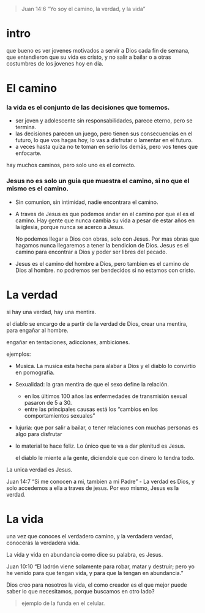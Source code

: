 > Juan 14:6 “Yo soy el camino, la verdad, y la vida”

# intro

que bueno es ver jovenes motivados a servir a Dios cada fin de semana, que entendieron que su vida es cristo, y no salir a bailar o a otras costumbres de los jovenes hoy en dia.

# El camino

### la vida es el conjunto de las decisiones que tomemos.

- ser joven y adolescente sin responsabilidades, parece eterno, pero se termina.
- las decisiones parecen un juego, pero tienen sus consecuencias en el futuro, lo que vos hagas hoy, lo vas a disfrutar o lamentar en el futuro.
- a veces hasta quiza no te toman en serio los demás, pero vos tenes que enfocarte.

hay muchos caminos, pero solo uno es el correcto.

### Jesus no es solo un guia que muestra el camino, si no que el mismo es el camino.

- Sin comunion, sin intimidad, nadie encontrara el camino.
    
- A traves de Jesus es que podemos andar en el camino por que el es el camino. Hay gente que nunca cambia su vida a pesar de estar años en la iglesia, porque nunca se acerco a Jesus.
    
    No podemos llegar a Dios con obras, solo con Jesus. Por mas obras que hagamos nunca llegaremos a tener la bendicion de Dios. Jesus es el camino para encontrar a Dios y poder ser libres del pecado.
    
- Jesus es el camino del hombre a Dios, pero tambien es el camino de Dios al hombre. no podremos ser bendecidos si no estamos con cristo.
    

# La verdad

si hay una verdad, hay una mentira.

el diablo se encargo de a partir de la verdad de Dios, crear una mentira, para engañar al hombre.

engañar en tentaciones, adicciones, ambiciones.

ejemplos:

- Musica. La musica esta hecha para alabar a Dios y el diablo lo convirtio en pornografia.
    
- Sexualidad: la gran mentira de que el sexo define la relación.
    
    - en los últimos 100 años las enfermedades de transmisión sexual pasaron de 5 a 30.
    - entre las principales causas está los “cambios en los comportamientos sexuales”
- lujuria: que por salir a bailar, o tener relaciones con muchas personas es algo para disfrutar
    
- lo material te hace feliz. Lo único que te va a dar plenitud es Jesus.
    
    el diablo le miente a la gente, diciendole que con dinero lo tendra todo.
    

La unica verdad es Jesus.

Juan 14:7 “Si me conocen a mi, tambien a mi Padre” - La verdad es Dios, y solo accedemos a ella a traves de jesus. Por eso mismo, Jesus es la verdad.

# La vida

una vez que conoces el verdadero camino, y la verdadera verdad, conocerás la verdadera vida.

La vida y vida en abundancia como dice su palabra, es Jesus.

Juan 10:10 “El ladrón viene solamente para robar, matar y destruir; pero yo he venido para que tengan vida, y para que la tengan en abundancia.”

Dios creo para nosotros la vida, el como creador es el que mejor puede saber lo que necesitamos, porque buscamos en otro lado?

> ejemplo de la funda en el celular.